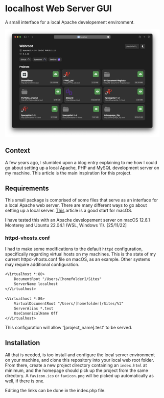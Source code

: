 # localhost Web Server GUI

A small interface for a local Apache developement environment.

![Screenshot](preview.png)

## Context

A few years ago, I stumbled upon a blog entry explaining to me how I could go about setting up a local Apache, PHP and MySQL development server on my machine. This article is the main inspiration for this project.

## Requirements

This small package is comprised of some files that serve as an interface for a local Apache web server. There are many different ways to go about setting up a local server. [This](https://getgrav.org/blog/macos-monterey-apache-multiple-php-versions) article is a good start for macOS.

I have tested this with an Apache developement server on macOS 12.6.1 Monterey and Ubuntu 22.04.1 (WSL, Windows 11). [25/11/22]

### httpd-vhosts.conf

I had to make some modifications to the default `httpd` configuration, specifically regarding virtual hosts on my machines.
This is the state of my current httpd-vhosts.conf file on macOS, as an example. Other systems may require additional configuration.

```apacheconf
<Virtualhost *:80>
    DocumentRoot "/Users/[homefolder]/Sites"
    ServerName localhost
</Virtualhost>

<Virtualhost *:80>
    VirtualDocumentRoot "/Users/[homefolder]/Sites/%1"
    ServerAlias *.test
    UseCanonicalName Off
</Virtualhost>
```

This configuration will allow '[project_name].test' to be served.

## Installation

All that is needed, is too install and configure the local server environment on your machine, and clone this repository into your local web root folder. From there, create a new project directory containing an `index.html` at minimum, and the homepage should pick up the project from the same directory. A `favicon.ico` or `favicon.png` will be picked up automatically as well, if there is one.

Editing the links can be done in the index.php file.
